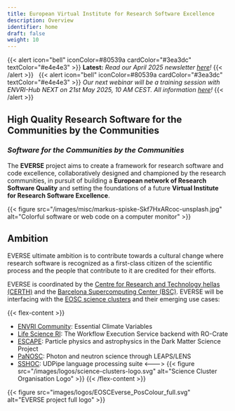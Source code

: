 ```yaml
---
title: European Virtual Institute for Research Software Excellence
description: Overview
identifier: home
draft: false 
weight: 10
---
```

{{< alert icon="bell" iconColor=#80539a  cardColor="#3ea3dc" textColor="#e4e4e3" >}}
**Latest:** *Read our April 2025 newsletter [here](/network/newsletter/)!*
{{<  /alert >}}
&nbsp; 
{{< alert icon="bell" iconColor=#80539a  cardColor="#3ea3dc" textColor="#e4e4e3" >}}
*Our next webinar will be a training session with ENVRI-Hub NEXT on 21st May 2025, 10 AM CEST. All information [here](https://envri.eu/envri-hub-next-everse-training-webinar-research-software-quality-assessment/)!*
{{<  /alert >}}


## High Quality Research Software for the Communities by the Communities

### *Software for the Communities by the Communities*

The **EVERSE** project aims to create a framework for research software and code excellence, collaboratively designed and championed by the research communities, in pursuit of building a **European network of Research Software Quality** and setting the foundations of a future **Virtual Institute for Research Software Excellence**.

{{< figure src="/images/misc/markus-spiske-Skf7HxARcoc-unsplash.jpg" alt="Colorful software or web code on a computer monitor" >}}

## Ambition

EVERSE ultimate ambition is to contribute towards a cultural change where research software is recognized as a first-class citizen of the scientific process and the people that contribute to it are credited for their efforts.

EVERSE is coordinated by the [Centre for Research and Technology hellas (CERTH)](https://www.certh.gr) and the [Barcelona Supercomputing Center (BSC)](https://www.bsc.es/). EVERSE will be interfacing with the [EOSC science clusters](https://science-clusters.eu) and their emerging use cases:

{{< flex-content >}}
- [ENVRI Community](https://envri.eu): Essential Climate Variables
- [Life Science RI](https://lifescience-ri.eu/home.html): The Workflow Execution Service backend with RO-Crate
- [ESCAPE](https://projectescape.eu/): Particle physics and astrophysics in the Dark Matter Science Project
- [PaNOSC](https://www.panosc.eu/): Photon and neutron science through LEAPS/LENS
- [SSHOC](https://sshopencloud.eu/): UDPipe language processing suite
<--->
{{< figure src="/images/logos/science-clusters-logo.svg" alt="Science Cluster Organisation Logo" >}}
{{< /flex-content >}}

{{< figure src="images/logos/EOSCEverse_PosColour_full.svg" alt="EVERSE project full logo" >}}

